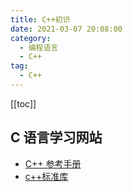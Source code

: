 ```yaml
---
title: C++初识
date: 2021-03-07 20:08:00
category: 
  - 编程语言
  - C++
tag: 
  - C++
---
```


<!-- more -->

[[toc]]

## C 语言学习网站

- [C++ 参考手册](https://zh.cppreference.com/w/%E9%A6%96%E9%A1%B5)
- [c++标准库](https://cplusplus.com/)
